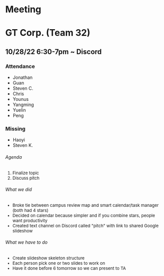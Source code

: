 # Meeting

# GT Corp. (Team 32)

## 10/28/22 6:30-7pm ~ Discord

### **Attendance**

- Jonathan
- Guan
- Steven C.
- Chris
- Younus
- Yangming
- Yuelin
- Peng

### **Missing**

- Haoyi
- Steven K.

###### Agenda

<div style="font-size:10pt;">

1. Finalize topic
2. Discuss pitch

</div>

###### What we did

<div style="font-size:10pt;">

- Broke tie between campus review map and smart calendar/task manager (both had 4 stars)
- Decided on calendar because simpler and if you combine stars, people want productivity
- Created text channel on Discord called "pitch" with link to shared Google slideshow

</div>

###### What we have to do

<div style="font-size:10pt;">

- Create slideshow skeleton structure
- Each person pick one or two slides to work on
- Have it done before 6 tomorrow so we can present to TA

</div>
